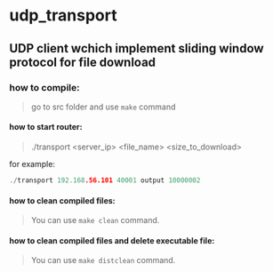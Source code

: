 # udp_transport

## UDP client wchich implement sliding window protocol for file download

### how to compile:
>go to src folder and use `make` command

#### how to start router:
> ./transport <server_ip> <port> <file_name> <size_to_download>

for example:
```c
./transport 192.168.56.101 40001 output 10000002
```

#### how to clean compiled files:
>You can use `make clean` command.

#### how to clean compiled files and delete executable file:
>You can use `make distclean` command.

